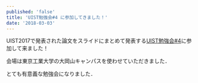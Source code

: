 ```yaml
---
published: 'false'
title: 'UIST勉強会#4 に参加してきました！'
date: '2018-03-03'
---
```

UIST2017で発表された論文をスライドにまとめて発表する[UIST勉強会#4](http://uistudy.tokyo/2018/uistudy-4)に参加して来ました！

会場は東京工業大学の大岡山キャンパスを使わせていただきました．

とても有意義な勉強会になりました．
